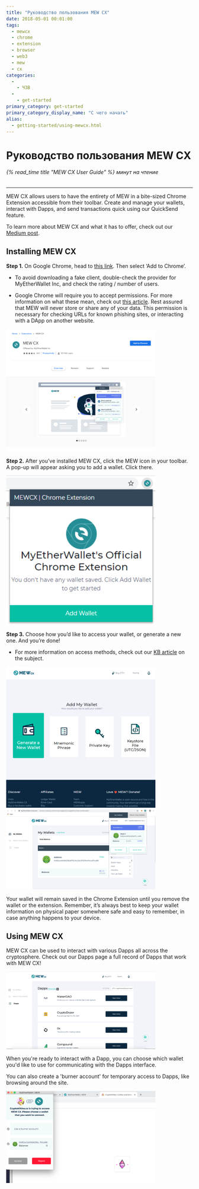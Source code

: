 ```yaml
---
title: "Руководство пользования MEW CX"
date: 2018-05-01 00:01:00
tags:
  - mewcx
  - chrome
  - extension
  - browser
  - web3
  - mew
  - cx
categories:
  - 
    - ЧЗВ
  - 
    - get-started
primary_category: get-started
primary_category_display_name: "С чего начать"
alias:
  - getting-started/using-mewcx.html
---
```



# __Руководство пользования MEW CX__
###### {% read_time title "MEW CX User Guide" %} минут на чтение
***

MEW CX allows users to have the entirety of MEW in a bite-sized Chrome Extension accessible from their toolbar. Create and manage your wallets, interact with Dapps, and send transactions quick using our QuickSend feature.

To learn more about MEW CX and what it has to offer, check out our [Medium post](https://medium.com/myetherwallet/mew-cx-the-web3-wallet-that-puts-the-user-in-full-control-90452755b4).

## __Installing MEW CX__

**Step 1.** On Google Chrome, head to [this link](https://chrome.google.com/webstore/detail/myetherwallet-extension/nlbmnnijcnlegkjjpcfjclmcfggfefdm?hl=en). Then select ‘Add to Chrome’.

* To avoid downloading a fake client, double-check the provider for MyEtherWallet Inc, and check the rating / number of users.

* Google Chrome will require you to accept permissions. For more information on what these mean, check out [this article](https://www.howtogeek.com/291095/why-do-chrome-extensions-need-all-your-data-on-the-websites-you-visit/). Rest assured that MEW will never store or share any of your data. This permission is necessary for checking URLs for known phishing sites, or interacting with a DApp on another website.

<img src="/images/posts/diving-deeper/MEWCX1.png" width="80%" />

**Step 2.** After you’ve installed MEW CX, click the MEW icon in your toolbar. A pop-up will appear asking you to add a wallet. Click there.

<img src="/images/posts/diving-deeper/MEWCX2.png" width="80%" />

**Step 3.** Choose how you’d like to access your wallet, or generate a new one. And you’re done!

* For more information on access methods, check out our [KB article](/@@@@@@/getting-started/how-to-access-your-wallet/) on the subject.

<img src="/images/posts/diving-deeper/MEWCX3.png" width="80%" />

<img src="/images/posts/diving-deeper/MEWCX4.5.png" width="80%" />

Your wallet will remain saved in the Chrome Extension until you remove the wallet or the extension. Remember, it’s always best to keep your wallet information on physical paper somewhere safe and easy to remember, in case anything happens to your device.

## __Using MEW CX__

MEW CX can be used to interact with various Dapps all across the cryptosphere. Check out our Dapps page a full record of Dapps that work with MEW CX!

<img src="/images/posts/diving-deeper/MEWCX6.png" width="80%" />

When you're ready to interact with a Dapp, you can choose which wallet you'd like to use for communicating with the Dapps interface.

You can also create a 'burner account' for temporary access to Dapps, like browsing around the site.

<img src="/images/posts/diving-deeper/MEWCX7.png" width="80%" />
